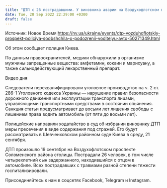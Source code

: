 ```yaml
---
title: "ДТП с 26 пострадавшими. У виновника аварии на Воздухофлотском проспекте обнаружили наркотики, ему объявили подозрение — полиция"
date: Tue, 20 Sep 2022 22:29:00 +0300
draft: false
---
```

Источник: Новое Время https://nv.ua/ukraine/events/dtp-vozduhoflotskiy-prospekt-policiya-soobshchila-o-podozrenii-voditelyu-avto-50271349.html


Об этом сообщает полиция Киева.

По данным правоохранителей, медики обнаружили в организме мужчины запрещенные вещества: амфетамин, кокаин и марихуану, а также сильнодействующий лекарственный препарат.

 Видео дня   

Следователи переквалифицировали уголовное производство на ч. 2 ст. 286-1 Уголовного кодекса Украины — нарушение правил безопасности дорожного движения или эксплуатации транспорта лицами, управляющими транспортными средствами в состоянии опьянения. Санкция статьи предусматривает до восьми лет лишения свободы с лишением права водить автомобиль (от пяти до восьми лет).

Полицейские направили ходатайство в суд об избрании виновнику ДТП меры пресечения в виде содержания под стражей. Его будут рассматривать в Шевченковском районном суде Киева в среду, 21 сентября.

ДТП произошло 19 сентября на Воздухофлотском проспекте Соломенского района столицы. Пострадали 26 человек, в том числе четырехлетний сын задержанного, находившийся с отцом в автомобиле. Всех пострадавших с травмами разной степени тяжести госпитализировали.

Присоединяйтесь к нам в соцсетях Facebook, Telegram и Instagram.
